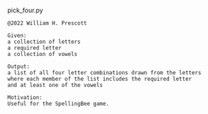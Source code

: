 pick_four.py

    @2022 William H. Prescott

    Given:
    a collection of letters
    a required letter
    a collection of vowels

    Output:
    a list of all four letter combinations drawn from the letters
    where each member of the list includes the required letter
    and at least one of the vowels

    Motivation:
    Useful for the SpellingBee game.
